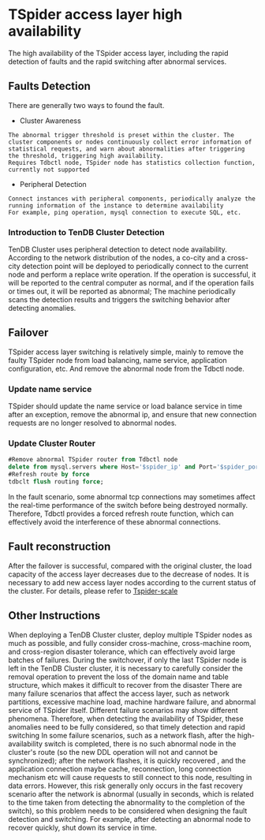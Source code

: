 # TSpider access layer high availability
The high availability of the TSpider access layer, including the rapid detection of faults and the rapid switching after abnormal services.

## Faults Detection  

<a id="jump1"></a>

There are generally two ways to found the fault. 

- Cluster Awareness

```
The abnormal trigger threshold is preset within the cluster. The cluster components or nodes continuously collect error information of statistical requests, and warn about abnormalities after triggering the threshold, triggering high availability.
Requires Tdbctl node, TSpider node has statistics collection function, currently not supported
```

- Peripheral Detection

```
Connect instances with peripheral components, periodically analyze the running information of the instance to determine availability
For example, ping operation, mysql connection to execute SQL, etc.
```

### Introduction to TenDB Cluster Detection
TenDB Cluster uses peripheral detection to detect node availability. According to the network distribution of the nodes, a co-city and a cross-city detection point will be deployed to periodically connect to the current node and perform a replace write operation. If the operation is successful, it will be reported to the central computer as normal, and if the operation fails or times out, it will be reported as abnormal; The machine periodically scans the detection results and triggers the switching behavior after detecting anomalies.

## Failover
TSpider access layer switching is relatively simple, mainly to remove the faulty TSpider node from load balancing, name service, application configuration, etc. And remove the abnormal node from the Tdbctl node. 

### Update name service
TSpider should update the name service or load balance service in time after an exception, remove the abnormal ip, and ensure that new connection requests are no longer resolved to abnormal nodes.

### Update Cluster Router

```sql
#Remove abnormal TSpider router from Tdbctl node
delete from mysql.servers where Host='$spider_ip' and Port='$spider_port';
#Refresh route by force
tdbclt flush routing force;
```
In the fault scenario, some abnormal tcp connections may sometimes affect the real-time performance of the switch before being destroyed normally. Therefore, Tdbctl provides a forced refresh route function, which can effectively avoid the interference of these abnormal connections.

## Fault reconstruction
After the failover is successful, compared with the original cluster, the load capacity of the access layer decreases due to the decrease of nodes. It is necessary to add new access layer nodes according to the current status of the cluster. For details, please refer to
 [Tspider-scale](TSpider-scale-en.md/#jump1)

## Other Instructions
When deploying a TenDB Cluster cluster, deploy multiple TSpider nodes as much as possible, and fully consider cross-machine, cross-machine room, and cross-region disaster tolerance, which can effectively avoid large batches of failures.
During the switchover, if only the last TSpider node is left in the TenDB Cluster cluster, it is necessary to carefully consider the removal operation to prevent the loss of the domain name and table structure, which makes it difficult to recover from the disaster
There are many failure scenarios that affect the access layer, such as network partitions, excessive machine load, machine hardware failure, and abnormal service of TSpider itself. Different failure scenarios may show different phenomena. Therefore, when detecting the availability of TSpider, these anomalies need to be fully considered, so that timely detection and rapid switching
In some failure scenarios, such as a network flash, after the high-availability switch is completed, there is no such abnormal node in the cluster's route (so the new DDL operation will not and cannot be synchronized); after the network flashes, it is quickly recovered , and the application connection maybe cache, reconnection, long connection mechanism  etc will cause requests to still connect to this node, resulting in data errors. However, this risk generally only occurs in the fast recovery scenario after the network is abnormal (usually in seconds, which is related to the time taken from detecting the abnormality to the completion of the switch), so this problem needs to be considered when designing the fault detection and switching. For example, after detecting an abnormal node to recover quickly, shut down its service in time.